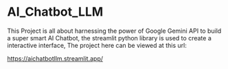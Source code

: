 # AI_Chatbot_LLM
This Project is all about harnessing the power of Google Gemini API to build a super smart AI Chatbot, the streamlit python library is used to create a interactive interface, The project here can be viewed at this url:

https://aichatbotllm.streamlit.app/